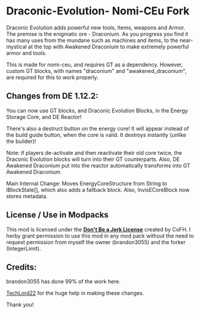 Draconic-Evolution- Nomi-CEu Fork
==================

Draconic Evolution adds powerful new tools, Items, weapons and Armor. The premise is the enigmatic ore - Draconium. As you progress you find it has many uses from the mundane such as machines and items, to the near-mystical at the top with Awakened Draconium to make extremely powerful armor and tools.

This is made for nomi-ceu, and requires GT as a dependency. However, custom GT blocks, with names "draconium" and "awakened_draconium", are required for this to work properly.

## Changes from DE 1.12.2:

You can now use GT blocks, and Draconic Evolution Blocks, in the Energy Storage Core, and DE Reactor!

There's also a destruct button on the energy core! It will appear instead of the build guide button, when the core is valid. It destroys instantly (unlike the builder)!

Note: if players de-activate and then reactivate their old core twice, the Draconic Evolution blocks will turn into their GT counterparts. Also, DE Awakened Draconium put into the reactor automatically transforms into GT Awakened Draconium.

Main Internal Change:
Moves EnergyCoreStructure from String to IBlockState[], which also adds a fallback block. Also, InvisECoreBlock now stores metadata.

## License / Use in Modpacks
This mod is licensed under the [**Don't Be a Jerk License**](https://github.com/brandon3055/Draconic-Evolution/blob/master/LICENSE) created by CoFH.
I herby grant permission to use this mod in any mod pack without the need to request permission from myself the owner (brandon3055) and the forker (IntegerLimit).

## Credits:

brandon3055 has done 99% of the work here. 

[TechLord22](https://github.com/TechLord22) for the huge help in making these changes.

Thank you!
